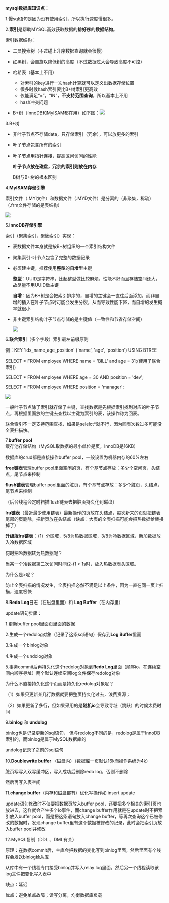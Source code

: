 **mysql数据库知识点：**

1.慢sql语句是因为没有使用索引，所以执行速度慢很多。



2.**索引**是帮助MYSQL高效获取数据的**排好序**的**数据结构**。

索引数据结构：

- 二叉搜索树（不过碰上升序数据查询就会很慢）

- 红黑树，会自旋以降低树的高度（不过数据过大会导致高度不可控）

- 哈希表（基本上不用）

  - 对索引的key进行一次hash计算就可以定义出数据存储位置
  - 很多时候hash索引要比B+树索引更高效
  - 仅能满足“=”，“IN”，**不支持范围查询**，所以基本上不用
  - hash冲突问题

- B+树（InnoDB和MyISAM都在用）如下图：![](C:\Users\x'p\Desktop\工作资料\mysql\B+树例子.png)

  

3.B+树

- 非叶子节点不存储data，只存储索引（冗余），可以放更多的索引

- 叶子节点包含所有的索引

- 叶子节点用指针连接，提高区间访问的性能

  **叶子节点放在磁盘，冗余的索引则放在内存**

  B树与B+树的根本区别

  

4.**MyISAM存储引擎**

索引文件（.MYI文件）和数据文件（.MYD文件）是分离的（非聚集，稀疏）（.frm文件存储的是表结构）

![](C:\Users\x'p\Desktop\工作资料\mysql\MyISAM存储引擎示例.png)



5.**InnoDB存储引擎**

索引（聚集索引，聚簇索引）实现：

- 表数据文件本身就是按B+树组织的一个索引结构文件

- 聚集索引-叶节点包含了完整的数据记录

- 必须建主键，推荐使用**整型**的**自增**型主键

  **整型**：UUID是字符串，比起整型做比较麻烦，性能不好而且存储空间还大， 故尽量不用UUID做主键

  **自增**：因为B+树是会把索引排序的，自增的主键会一直往后面添加，而非自增的插入在叶子节点时可能会发生分裂，从而导致性能下降，而自增的发生概率就很小

- 非主键索引结构叶子节点存储的是主键值（一致性和节省存储空间）

  ![  ](C:\Users\x'p\Desktop\工作资料\mysql\InnoDB存储引擎示例.png)
  
  

6.**联合索引**（多个字段）索引最左前缀原则

例：KEY 'idx_name_age_position' ('name', 'age', 'position') USING BTREE

SELECT * FROM employee WHERE name = 'BILL' and age = 31;(使用了联合索引)

SELECT * FROM employee WHERE age = 30 AND position = 'dev';

SELECT * FROM employee WHERE position = 'manager';

![](C:\Users\x'p\Desktop\工作资料\mysql\联合索引示例.png)

一般叶子节点除了索引就存储了主键，查找数据是先根据索引找到对应的叶子节点，再根据里面放的主键去查找以主键为索引的表，该操作称为回表。

联合索引不一定支持范围查找，如果是selelct*就不行，因为回表次数过多可能没全表扫描快。

7.**buffer pool**缓存池存储结构（MySQL取数据的最小单位是页，InnoDB是16KB）

数据库的crud都是直接操作buffer pool，一般设置为机器内存的60%左右  

**free链表**管理buffer pool里面空闲的页，有个基节点存放：多少个空闲页，头结点，尾节点来控制

**flush链表**管理buffer pool里面的脏页，有个基节点存放：多少个脏页，头结点，尾节点来控制

（后台线程会定时扫描flush链表去把脏页持久化到磁盘）

**lru链表**（最近最少使用链表）最新操作的页放在头结点，每次新来的页就把链表尾部的页删除，把新页放在头结点（缺点：大表的全表扫描可能会把热数据给替换掉了）

**升级版lru链表**：（1）分区域，5/8为热数据区域，3/8为冷数据区域，新加数据放入冷数据区域

何时把冷数据转为热数据呢？

当某一个冷数据第二次访问时间t2-t1 > 1s时，放入热数据表头区域。

为什么是>呢？

防止全表扫描的情况发生，全表扫描必然不满足以上条件，因为一直在同一页上扫描，速度极快



8.**Redo Log**日志（在磁盘里面）和 **Log Buffe**r（在内存里）

update语句步骤：

1.更新buffer pool里面页里面的数据

2.生成一个redolog对象（记录了这条sql语句）保存到**Log Buffe**r里面

3.生成一个binlog对象

4.生成一个undolog对象

5.事务commit后再持久化这个redolog对象到**Redo Log**里面（顺序io，在连续空间内顺序寻址）两个默认连续空间log文件保存redolog对象

为什么不直接持久化这个页而是持久化redolog对象呢？

（1）如果只更新某几行数据就要把整页持久化过去，浪费资源；

（2）如果更新了多行，但如果采用的是**随机io**会导致寻址（跳跃）的时候太费时间



9.**binlog** 和 **undolog**

binlog也是记录更新的sql语句， 但与redolog不同的是，redolog是属于InnoDB索引的，而binlog是属于MySQL数据库的

undolog记录了之前的sql语句



10.**Doublewrite buffer** （磁盘内）（数据库一页默认16k而操作系统为4k）

脏页写写入双写缓冲区，写入成功后删除redo log，否则不删除

然后再写入表空间



11.**change buffer**（内存和磁盘都有）优化写操作如 insert update

update语句修改时不仅要把数据页放入buffer pool，还要把多个相关的索引页也放进去，这样就会产生多个io事件，而change buffer作用就是在update时不把索引放入buffer pool，而是把这条语句放入change buffer，等再次查询这个已被修改的数据时，发现change buffer里有这个数据被修改的记录，此时会把索引页放入buffer pool并修改

12.MySQL复制（DDL 、DML有关）

原理：在数据commit后，主库会把数据的变化写到binlog里面，然后里面有个线程会发送binlog给从库

从库中有一个线程专门接受binlog并写入relay log里面，然后另一个线程读取该log文件把变化写入表中

缺点：延迟

优点：避免单点故障；读写分离，均衡数据库负载